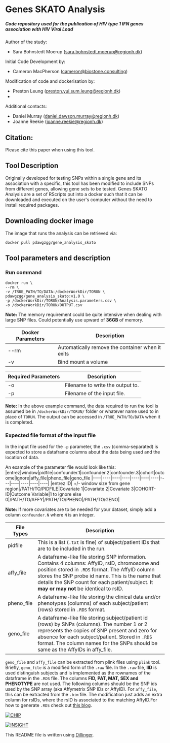 # Genes SKATO Analysis 
##### Code repository used for the publication of HIV type 1 IFN genes association with HIV Viral Load
Author of the study:
- Sara Bohnstedt Moerup (sara.bohnstedt.moerup@regionh.dk)

Initial Code Development by:
- Cameron MacPherson (cameron@biostone.consulting)

Modification of code and dockerisation by:
- Preston Leung (preston.yui.sum.leung@regionh.dk)
- 
Additional contacts:
- Daniel Murray (daniel.dawson.murray@regionh.dk)
- Joanne Reekie (joanne.reekie@regionh.dk)

## Citation:
Please cite this paper when using this tool.

## Tool Description
Originally developed for testing SNPs within a single gene and its association with a specific, this tool has been modified to include SNPs from different genes, allowing gene sets to be tested. Genes SKATO Analysis are a set of RScripts put into a docker such that it can be downloaded and executed on the user's computer without the need to install required packages.  

## Downloading docker image
The image that runs the analysis can be retrieved via:
```
docker pull pdawgzgg/gene_analysis_skato
```


## Tool parameters and description
### Run command
```
docker run \
--rm \
-v /TRUE_PATH/TO/DATA:/dockerWorkDir/TORUN \
pdawgzgg/gene_analysis_skato:v1.0 \
-p /dockerWorkDir/TORUN/Analysis.parameters.csv \
-o /dockerWorkDir/TORUN/OUTPUT.csv
```
**Note:** The memory requirement could be quite intensive when dealing with large SNP files. Could potentially use upward of **36GB** of memory.

| Docker Parameters | Description |
|----|----|
| --rm | Automatically remove the container when it exits |
| -v | Bind mount a volume |


| Required Parameters | Description |
|----|----|
| -o | Filename to write the output to. |
| -p | Filename of the input file. |

**Note:** In the above example command, the data required to run the tool is assumed be in `/dockerWorkDir/TORUN/` folder or whatever name used to in place of `TORUN`. The output can be accessed in `/TRUE_PATH/TO/DATA` when it is completed.

### Expected file format of the input file
In the input file used for the `-p` parameter, the `.csv` (comma-separated) is expected to store a dataframe columns about the data being used and the location of data.

An example of the parameter file would look like this:
|entrez|window|pidfile|confounder.1|confounder.2|confounder.3|cohort|outcome|ignore|affy_file|pheno_file|geno_file
|----|----|----|----|----|----|----|----|----|----|----|----|
|entrez ID| +/- window size from gene region|/PATH/TO/PIDFILE|Covariate 1|Covariate 2|Covariate 3|COHORT-ID|Outcome Variable|1 to ignore else 0|/PATH/TO/AFFY|/PATH/TO/PHENO|/PATH/TO/GENO|

**Note:** If more covariates are to be needed for your dataset, simply add a column `confounder.N` where `N` is an integer.


|File Types | Description |
|----|----|
|pidfile| This is a list (`.txt` is fine) of subject/patient IDs that are to be included in the run. |
|affy_file| A dataframe-like file storing SNP information. Contains 4 columns: AffyID, rsID, chromosome and position stored in `.RDS` format. The AffyID column stores the SNP probe id name. This is the name that details the SNP count for each patient/subject. It **may or may not** be identical to rsID. |
|pheno_file| A dataframe-like file storing the clinical data and/or phenotypes (columns) of each subject/patient (rows) stored in `.RDS` format. |
|geno_file| A dataframe-like file storing subject/patient id (rows) by SNPs (columns). The number 1 or 2 represents the copies of SNP present and zero for absence for each subject/patient. Stored in `.RDS` format. The column names for the SNPs should be same as the AffyIDs in affy_file. |

`geno_file` and `affy_file` can be extracted from plink files using `plink` tool. Briefly, `geno_file` is a modified form of the `.raw` file. In the `.raw` file, **IID** is used distinguish subjects and is implemented as the rownames of the dataframe in the `.RDS` file. The columns **FID, PAT, MAT, SEX and PHENOTYPE** are not used. The following columns should be the SNP ids used by the SNP array (aka Affymetrix SNP IDs or AffyID). For `affy_file`, this can be extracted from the `.bim` file. The modification just adds an extra column for rsIDs, where the rsID is associated to the matching AffyID.For how to generate `.RDS` check out [this blog](https://www.r-bloggers.com/2016/12/remember-to-use-the-rds-format/).



[![CHIP](https://chip.dk/Portals/0/CHIP_new.png?ver=2020-10-01-104734-463)](https://chip.dk)

[![INSIGHT](https://chip.dk/portals/0/files/INSIGHT/INSIGHT-logo.png?ver=2020-06-22-123834-000)](http://insight.ccbr.umn.edu)


This README file is written using [Dillinger](dillinger.io).